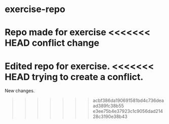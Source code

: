 # exercise-repo
Repo made for exercise
<<<<<<< HEAD
conflict change
=======
Edited repo for exercise.
<<<<<<< HEAD
trying to create a conflict.
=======
New changes.
>>>>>>> acbf386da190691581bd4c736deaad389fc38b55
>>>>>>> e3ee75b4e37923c1c9056dad21428c3190e38b43
